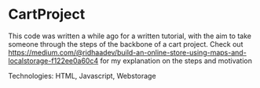 # CartProject

This code was written a while ago for a written tutorial, with the aim to take someone through the steps of the backbone of a cart project. Check out https://medium.com/@ridhaadev/build-an-online-store-using-maps-and-localstorage-f122ee0a60c4 
for my explanation on the steps and motivation

Technologies: HTML, Javascript, Webstorage
